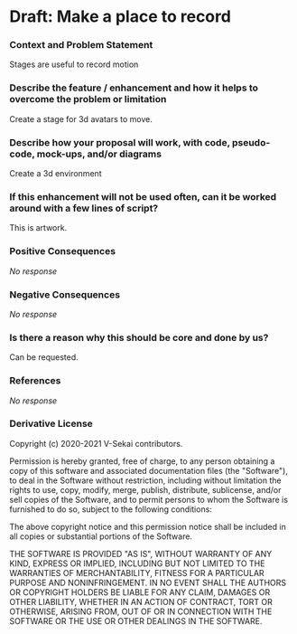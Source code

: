 # Draft: Make a place to record

### Context and Problem Statement

Stages are useful to record motion

### Describe the feature / enhancement and how it helps to overcome the problem or limitation

Create a stage for 3d avatars to move.

### Describe how your proposal will work, with code, pseudo-code, mock-ups, and/or diagrams

Create a 3d environment

### If this enhancement will not be used often, can it be worked around with a few lines of script?

This is artwork.

### Positive Consequences

_No response_

### Negative Consequences

_No response_

### Is there a reason why this should be core and done by us?

Can be requested.

### References

_No response_

### Derivative License

Copyright (c) 2020-2021 V-Sekai contributors.

Permission is hereby granted, free of charge, to any person obtaining a copy
of this software and associated documentation files (the "Software"), to deal
in the Software without restriction, including without limitation the rights
to use, copy, modify, merge, publish, distribute, sublicense, and/or sell
copies of the Software, and to permit persons to whom the Software is
furnished to do so, subject to the following conditions:

The above copyright notice and this permission notice shall be included in all
copies or substantial portions of the Software.

THE SOFTWARE IS PROVIDED "AS IS", WITHOUT WARRANTY OF ANY KIND, EXPRESS OR
IMPLIED, INCLUDING BUT NOT LIMITED TO THE WARRANTIES OF MERCHANTABILITY,
FITNESS FOR A PARTICULAR PURPOSE AND NONINFRINGEMENT. IN NO EVENT SHALL THE
AUTHORS OR COPYRIGHT HOLDERS BE LIABLE FOR ANY CLAIM, DAMAGES OR OTHER
LIABILITY, WHETHER IN AN ACTION OF CONTRACT, TORT OR OTHERWISE, ARISING FROM,
OUT OF OR IN CONNECTION WITH THE SOFTWARE OR THE USE OR OTHER DEALINGS IN THE
SOFTWARE.
